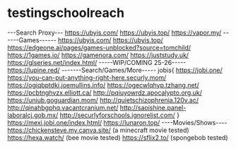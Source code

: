 # testingschoolreach
---Search Proxy---
https://ubyis.com/
https://ubyis.top/
https://vapor.my/
------Games------
https://ubyis.com/
https://ubyis.top/
https://edgeone.ai/pages/games-unblocked?source=tomchild/
https://1games.io/
https://gamenora.com/
https://juststudy.uk/
https://glseries.net/index.html/
-----WIP/COMING 25-26-----
https://lupine.red/
-------Search/Games/More-----
jobis{
https://jobi.one/
https://you-can-put-anything-right-here.securly.mom/
https://ogiqbptdki.joemullins.info/
https://ogecwlqhyp.tzhang.net/
https://pcbtnghvzx.elliott.ca/
http://pqiuyowrdz.apocalypto.org.uk/
https://uniub.goguardian.mom/
http://quietschizophrenia.120v.ac/
http://qinahbgphq.vacantcranium.net/
http://saoishine.panel-laboralcj.gob.mx/
http://securlyforschools.ignorelist.com/
}
https://mexi.jobi.one/index.html/
https://lunaron.top/
----Movies/Shows----
https://chickensteve.my.canva.site/ (a minecraft movie tested)
https://hexa.watch/ (bee movie tested)
https://sflix2.to/ (spongebob tested)
